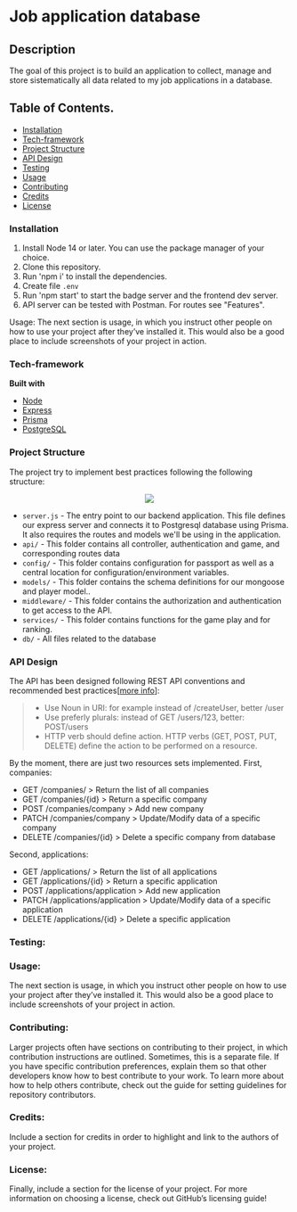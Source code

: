 # Job application database

## Description

The goal of this project is to build an application to collect, manage and store sistematically all data related to my job applications in a database.

## Table of Contents.

- [Installation](#big-title)
- [Tech-framework](#tech-framework)
- [Project Structure](#project-structure)
- [API Design](#api-design)
- [Testing](#testing)
- [Usage](#usage)
- [Contributing](#contributing)
- [Credits](#credits)
- [License](#license)

### Installation

1. Install Node 14 or later. You can use the package manager of your choice.
2. Clone this repository.
3. Run 'npm i' to install the dependencies.
4. Create file `.env`
5. Run 'npm start' to start the badge server and the frontend dev server.
6. API server can be tested with Postman. For routes see "Features".

Usage: The next section is usage, in which you instruct other people on how to use your project after they’ve installed it. This would also be a good place to include screenshots of your project in action.

### Tech-framework

<b>Built with</b>

- [Node](https://nodejs.org/es/)
- [Express](https://expressjs.com/es/)
- [Prisma](https://www.prisma.io//)
- [PostgreSQL](https://www.postgresql.org/)

### Project Structure

The project try to implement best practices following the following structure:

<p align="center">
    <img src="https://github.com/isnieto/node-prisma-postgresql/blob/main/public/mvc_express.png">
</p>

- `server.js` - The entry point to our backend application. This file defines our express server and connects it to Postgresql database using Prisma. It also requires the routes and models we'll be using in the application.
- `api/` - This folder contains all controller, authentication and game, and corresponding routes data
- `config/` - This folder contains configuration for passport as well as a central location for configuration/environment variables.
- `models/` - This folder contains the schema definitions for our mongoose and player model..
- `middleware/` - This folder contains the authorization and authentication to get access to the API.
- `services/` - This folder contains functions for the game play and for ranking.
- `db/` - All files related to the database

### API Design

The API has been designed following REST API conventions and recommended best practices[<a href="https://betterprogramming.pub/22-best-practices-to-take-your-api-design-skills-to-the-next-level-65569b200b9">more info</a>]:

> - Use Noun in URI: for example instead of /createUser, better /user
> - Use preferly plurals: instead of GET /users/123, better: POST/users
> - HTTP verb should define action. HTTP verbs (GET, POST, PUT, DELETE) define the action to be performed on a resource.

By the moment, there are just two resources sets implemented.
First, companies:

- GET /companies/ > Return the list of all companies
- GET /companies/{id} > Return a specific company
- POST /companies/company > Add new company
- PATCH /companies/company > Update/Modify data of a specific company
- DELETE /companies/{id} > Delete a specific company from database

Second, applications:

- GET /applications/ > Return the list of all applications
- GET /applications/{id} > Return a specific application
- POST /applications/application > Add new application
- PATCH /applications/application > Update/Modify data of a specific application
- DELETE /applications/{id} > Delete a specific application

### Testing:

### Usage: 
The next section is usage, in which you instruct other people on how to use your project after they’ve installed it. This would also be a good place to include screenshots of your project in action.

### Contributing:

Larger projects often have sections on contributing to their project, in which contribution instructions are outlined. Sometimes, this is a separate file. If you have specific contribution preferences, explain them so that other developers know how to best contribute to your work. To learn more about how to help others contribute, check out the guide for setting guidelines for repository contributors.

### Credits:

Include a section for credits in order to highlight and link to the authors of your project.

### License:

Finally, include a section for the license of your project. For more information on choosing a license, check out GitHub’s licensing guide!
